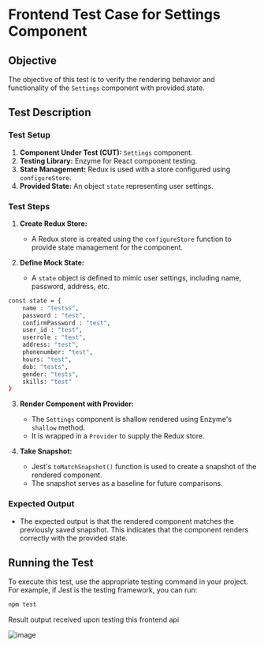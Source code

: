 # Frontend Test Case for Settings Component

## Objective

The objective of this test is to verify the rendering behavior and functionality of the `Settings` component with provided state.

## Test Description

### Test Setup

1. **Component Under Test (CUT):** `Settings` component.
2. **Testing Library:** Enzyme for React component testing.
3. **State Management:** Redux is used with a store configured using `configureStore`.
4. **Provided State:** An object `state` representing user settings.

### Test Steps

1. **Create Redux Store:**
   - A Redux store is created using the `configureStore` function to provide state management for the component.

2. **Define Mock State:**
   - A `state` object is defined to mimic user settings, including name, password, address, etc.

```bash
const state = {
    name : "testss",
    password : "test",
    confirmPassword : "test",
    user_id : "test",
    userrole : "test",
    address: "test",
    phonenumber: "test",
    hours: "test",
    dob: "tests",
    gender: "tests",
    skills: "test"
}
```
3. **Render Component with Provider:**
   - The `Settings` component is shallow rendered using Enzyme's `shallow` method.
   - It is wrapped in a `Provider` to supply the Redux store.

4. **Take Snapshot:**
   - Jest's `toMatchSnapshot()` function is used to create a snapshot of the rendered component.
   - The snapshot serves as a baseline for future comparisons.

### Expected Output

- The expected output is that the rendered component matches the previously saved snapshot. This indicates that the component renders correctly with the provided state.

## Running the Test

To execute this test, use the appropriate testing command in your project. For example, if Jest is the testing framework, you can run:

```bash
npm test
```

Result output received upon testing this frontend api

![image](https://github.com/drs1951/CSC510_Group31/assets/85347670/beade870-f0ef-48e7-aaa2-15d6da7732b6)

